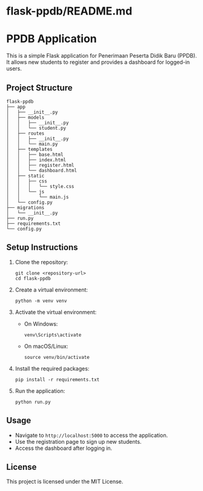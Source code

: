 # flask-ppdb/README.md

# PPDB Application

This is a simple Flask application for Penerimaan Peserta Didik Baru (PPDB). It allows new students to register and provides a dashboard for logged-in users.

## Project Structure

```
flask-ppdb
├── app
│   ├── __init__.py
│   ├── models
│   │   ├── __init__.py
│   │   └── student.py
│   ├── routes
│   │   ├── __init__.py
│   │   └── main.py
│   ├── templates
│   │   ├── base.html
│   │   ├── index.html
│   │   ├── register.html
│   │   └── dashboard.html
│   ├── static
│   │   ├── css
│   │   │   └── style.css
│   │   └── js
│   │       └── main.js
│   └── config.py
├── migrations
│   └── __init__.py
├── run.py
├── requirements.txt
└── config.py
```

## Setup Instructions

1. Clone the repository:
   ```
   git clone <repository-url>
   cd flask-ppdb
   ```

2. Create a virtual environment:
   ```
   python -m venv venv
   ```

3. Activate the virtual environment:
   - On Windows:
     ```
     venv\Scripts\activate
     ```
   - On macOS/Linux:
     ```
     source venv/bin/activate
     ```

4. Install the required packages:
   ```
   pip install -r requirements.txt
   ```

5. Run the application:
   ```
   python run.py
   ```

## Usage

- Navigate to `http://localhost:5000` to access the application.
- Use the registration page to sign up new students.
- Access the dashboard after logging in.

## License

This project is licensed under the MIT License.